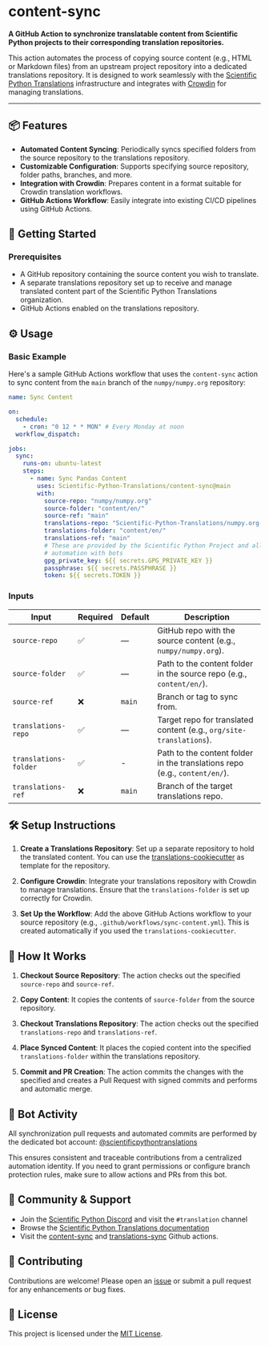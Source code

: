# content-sync

**A GitHub Action to synchronize translatable content from Scientific Python projects to their corresponding translation repositories.**

This action automates the process of copying source content (e.g., HTML or Markdown files) from an upstream project repository into a dedicated translations repository. It is designed to work seamlessly with the [Scientific Python Translations](https://scientific-python-translations.github.io/) infrastructure and integrates with [Crowdin](https://crowdin.com/) for managing translations.

---

## 📦 Features

- **Automated Content Syncing**: Periodically syncs specified folders from the source repository to the translations repository.
- **Customizable Configuration**: Supports specifying source repository, folder paths, branches, and more.
- **Integration with Crowdin**: Prepares content in a format suitable for Crowdin translation workflows.
- **GitHub Actions Workflow**: Easily integrate into existing CI/CD pipelines using GitHub Actions.

## 🚀 Getting Started

### Prerequisites

- A GitHub repository containing the source content you wish to translate.
- A separate translations repository set up to receive and manage translated content part of the Scientific Python Translations organization.
- GitHub Actions enabled on the translations repository.

## ⚙️ Usage

### Basic Example

Here's a sample GitHub Actions workflow that uses the `content-sync` action to sync content from the `main` branch of the `numpy/numpy.org` repository:

```yaml
name: Sync Content

on:
  schedule:
    - cron: "0 12 * * MON" # Every Monday at noon
  workflow_dispatch:

jobs:
  sync:
    runs-on: ubuntu-latest
    steps:
      - name: Sync Pandas Content
        uses: Scientific-Python-Translations/content-sync@main
        with:
          source-repo: "numpy/numpy.org"
          source-folder: "content/en/"
          source-ref: "main"
          translations-repo: "Scientific-Python-Translations/numpy.org-translations"
          translations-folder: "content/en/"
          translations-ref: "main"
          # These are provided by the Scientific Python Project and allow
          # automation with bots
          gpg_private_key: ${{ secrets.GPG_PRIVATE_KEY }}
          passphrase: ${{ secrets.PASSPHRASE }}
          token: ${{ secrets.TOKEN }}
```

### Inputs

| Input                 | Required | Default | Description                                                                |
| --------------------- | -------- | ------- | -------------------------------------------------------------------------- |
| `source-repo`         | ✅       | —       | GitHub repo with the source content (e.g., `numpy/numpy.org`).             |
| `source-folder`       | ✅       | —       | Path to the content folder in the source repo (e.g., `content/en/`).       |
| `source-ref`          | ❌       | `main`  | Branch or tag to sync from.                                                |
| `translations-repo`   | ✅       | —       | Target repo for translated content (e.g., `org/site-translations`).        |
| `translations-folder` | ✅       | -       | Path to the content folder in the translations repo (e.g., `content/en/`). |
| `translations-ref`    | ❌       | `main`  | Branch of the target translations repo.                                    |

## 🛠️ Setup Instructions

1. **Create a Translations Repository**: Set up a separate repository to hold the translated content. You can use the [translations-cookiecutter](https://github.com/Scientific-Python-Translations/translations-cookiecutter) as template for the repository.

2. **Configure Crowdin**: Integrate your translations repository with Crowdin to manage translations. Ensure that the `translations-folder` is set up correctly for Crowdin.

3. **Set Up the Workflow**: Add the above GitHub Actions workflow to your source repository (e.g., `.github/workflows/sync-content.yml`). This is created automatically if you used the `translations-cookiecutter`.

## 🔄 How It Works

1. **Checkout Source Repository**: The action checks out the specified `source-repo` and `source-ref`.

2. **Copy Content**: It copies the contents of `source-folder` from the source repository.

3. **Checkout Translations Repository**: The action checks out the specified `translations-repo` and `translations-ref`.

4. **Place Synced Content**: It places the copied content into the specified `translations-folder` within the translations repository.

5. **Commit and PR Creation**: The action commits the changes with the specified and creates a Pull Request with signed commits and performs and automatic merge.

## 🤖 Bot Activity

All synchronization pull requests and automated commits are performed by the dedicated bot account:
[@scientificpythontranslations](https://github.com/scientificpythontranslations)

This ensures consistent and traceable contributions from a centralized automation identity.
If you need to grant permissions or configure branch protection rules, make sure to allow actions and PRs from this bot.

## 🙌 Community & Support

- Join the [Scientific Python Discord](https://scientific-python.org/community/) and visit the `#translation` channel
- Browse the [Scientific Python Translations documentation](https://scientific-python-translations.github.io/docs/)
- Visit the [content-sync](https://github.com/Scientific-Python-Translations/content-sync) and [translations-sync](https://github.com/Scientific-Python-Translations/translations-sync) Github actions.

## 🤝 Contributing

Contributions are welcome! Please open an [issue](https://github.com/Scientific-Python-Translations/content-sync/issues) or submit a pull request for any enhancements or bug fixes.

## 📄 License

This project is licensed under the [MIT License](LICENSE.txt).
